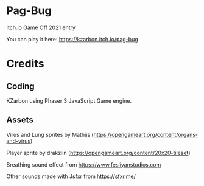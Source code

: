 # Pag-Bug
Itch.io Game Off 2021 entry

You can play it here: https://kzarbon.itch.io/pag-bug


# Credits

## Coding

KZarbon using Phaser 3 JavaScript Game engine.

## Assets

Virus and Lung sprites by Mathijs (https://opengameart.org/content/organs-and-virus)

Player sprite by drakzlin (https://opengameart.org/content/20x20-tileset)

Breathing sound effect from https://www.fesliyanstudios.com

Other sounds made with Jsfxr from https://sfxr.me/

